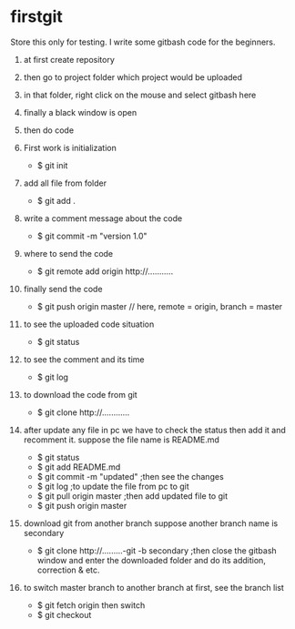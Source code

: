 # firstgit
Store this only for testing.
I write some gitbash code for the beginners.

01. at first create repository
02. then go to project folder which project would be uploaded
03. in that folder, right click on the mouse and select gitbash here
04. finally a black window is open
05. then do code 

06. First work is initialization
	- $ git init
	
07. add all file from folder
	- $ git add .
	
08. write a comment message about the code
	- $ git commit -m "version 1.0"
	
09. where to send the code
	- $ git remote add origin http://...........
	
10. finally send the code
	- $ git push origin master		// here, remote = origin, branch = master
	
11. to see the uploaded code situation
	- $ git status
	
12. to see the comment  and its time
	- $ git log

13. to download the code from git
	- $ git clone http://............
	
14. after update any file in pc we have to check the status then add it and recomment it.
	suppose the file name is README.md
	- $ git status
	- $ git add README.md
	- $ git commit -m "updated"
	;then see the changes
	- $ git log
	;to update the file from pc to git
	- $ git pull origin master
	;then add updated file to git
	- $ git push origin master
	
15. download git from another branch
	suppose another branch name is secondary
	- $ git clone http://.........-git -b secondary
	;then close the gitbash window and enter the downloaded folder and do its addition, correction & etc.
	
16. to switch master branch to another branch
	at first, see the branch list
	- $ git fetch origin
	then switch
	- $ git checkout <branch-name>
